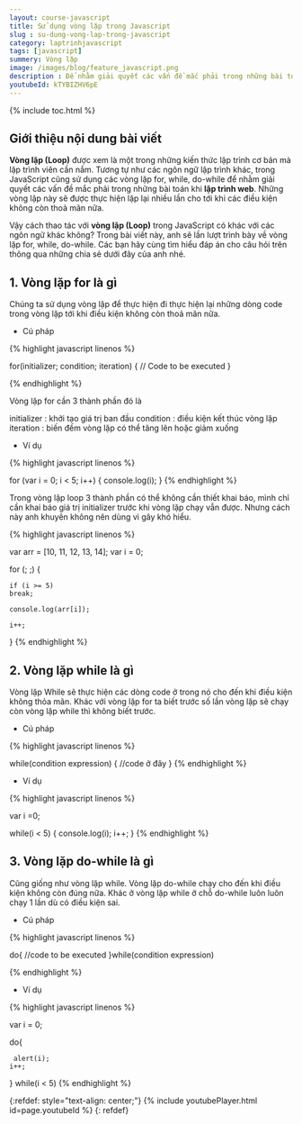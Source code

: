 ```yaml
---
layout: course-javascript
title: Sử dụng vòng lặp trong Javascript  
slug : su-dung-vong-lap-trong-javascript
category: laptrinhjavascript
tags: [javascript]
summery: Vòng lặp   
image: /images/blog/feature_javascript.png
description : Để nhằm giải quyết các vấn đề mắc phải trong những bài toán khi lập trình web, các lập trình viên sẽ sử dụng vòng lặp, loop. Tương tự như những ngôn ngữ lập trình khác, JavaScript cũng có những vòng lặp như for, while, do-while. Bài viết này sẽ giúp bạn hiểu thêm về vòng lặp, loop trong JavaScript là gì cũng như hướng dẫn cách thao tác với các vòng lặp trên thông qua những ví dụ minh hoạ trong bài.
youtubeId: kTYBIZHV6pE
---
```


{% include toc.html %}

## **Giới thiệu nội dung bài viết**

<b>Vòng lặp (Loop)</b> được xem là một trong những kiến thức lập trình cơ bản mà lập trình viên cần nắm. Tương tự như các ngôn ngữ lập trình khác, trong JavaScript cũng sử dụng các vòng lặp for, while, do-while để nhằm giải quyết các vấn đề mắc phải trong những bài toán khi <b>lập trình web</b>. Những vòng lặp này sẽ được thực hiện lặp lại nhiều lần cho tới khi các điều kiện không còn thoả mãn nữa.

Vậy cách thao tác với <b>vòng lặp (Loop)</b> trong JavaScript có khác với các ngôn ngữ khác không? Trong bài viết này, anh sẽ lần lượt trình bày về vòng lặp for, while, do-while. Các bạn hãy cùng tìm hiểu đáp án cho câu hỏi trên thông qua những chia sẻ dưới đây của anh nhé. 

## **1. Vòng lặp for là gì**

Chúng ta sử dụng vòng lặp để thực hiện đi thực hiện lại những dòng code trong vòng lặp tới khi điều kiện không còn thoả mãn nữa.

- Cú pháp

{% highlight javascript  linenos %}

for(initializer; condition; iteration)
{
    // Code to be executed
}

{% endhighlight %}

Vòng lặp for cần 3 thành phần đó là

initializer : khởi tạo giá trị ban đầu
condition   : điều kiện kết thúc vòng lặp
iteration   : biến đếm vòng lặp có thể tăng lên hoặc giảm xuống

- Ví dụ

{% highlight javascript  linenos %}

for (var i = 0; i < 5; i++)
{
    console.log(i);
}
{% endhighlight %}

Trong vòng lặp loop 3 thành phần có thể không cần thiết khai báo, mình chỉ cần khai báo giá trị initializer trước khi vòng lặp chạy vẫn được. Nhưng cách này anh khuyên không nên dùng vì gây khó hiểu.

{% highlight javascript  linenos %}

var arr = [10, 11, 12, 13, 14];
var i = 0;

for (; ;) {
    
    if (i >= 5)
    break;

    console.log(arr[i]);
        
    i++;
}
{% endhighlight %}

## **2. Vòng lặp while là gì**

Vòng lặp While sẽ thực hiện các dòng code ở trong nó cho đến khi điều kiện không thỏa mãn. Khác với vòng lặp for ta biết trước số lần vòng lặp sẽ chạy còn vòng lặp while thì không biết trước.

- Cú pháp

{% highlight javascript  linenos %}

while(condition expression)
{
    //code ở đây
}
{% endhighlight %}

- Ví dụ 

{% highlight javascript  linenos %}

var i =0;

while(i < 5)
{
    console.log(i);
    i++;
}
{% endhighlight %}

## **3. Vòng lặp do-while là gì**

Cũng giống như vòng lặp while. Vòng lặp do-while chạy cho đến khi điều kiện không còn đúng nữa. Khác ở vòng lặp while ở chỗ do-while luôn luôn chạy 1 lần dù có điều kiện sai.

- Cú pháp

{% highlight javascript  linenos %}

do{
    //code to be executed
}while(condition expression)

{% endhighlight %}

- Ví dụ

{% highlight javascript  linenos %}

var i = 0;

do{
   
     alert(i);
    i++;

} while(i < 5)
{% endhighlight %}

{:refdef: style="text-align: center;"}
{% include youtubePlayer.html id=page.youtubeId %}
{: refdef}



